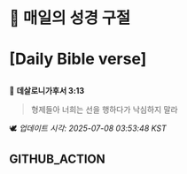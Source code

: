 # 🙏 매일의 성경 구절
# [Daily Bible verse]
##
<!-- START_BIBLE_VERSE -->
📖 **데살로니가후서 3:13**
> 형제들아 너희는 선을 행하다가 낙심하지 말라

🕊️ _업데이트 시각: 2025-07-08 03:53:48 KST_
  <!-- END_BIBLE_VERSE -->
## GITHUB_ACTION
